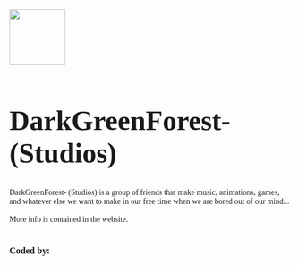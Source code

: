 <img src="https://darkgforest.github.io/assets/Logo_2.jpg" style="width:100px;height:100px;">
<h1 style="font-family:consolas;font-size:50px;">DarkGreenForest- (Studios)<br></h1>
<p style="font-family:consolas;">
  DarkGreenForest- (Studios) is a group of friends that make music, animations, games, <br>
  and whatever else we want to make in our free time when we are bored out of our mind...<br><br>
  More info is contained in the website.<br><br>
</p>
<h3 style="font-family:consolas;">Coded by: <a style="color:white;" href="https://youtube.com/@darkgreenforest-">DarkGreenForest-</a></h3>
